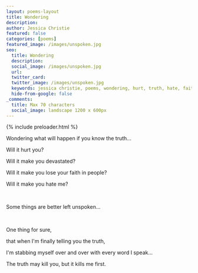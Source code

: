 ```yaml
---
layout: poems-layout
title: Wondering
description: 
author: Jessica Christie
featured: false
categories: [poems]
featured_image: /images/unspoken.jpg
seo:
  title: Wondering
  description: 
  social_image: /images/unspoken.jpg
  url:
  twitter_card:
  twitter_image: /images/unspoken.jpg
  keywords: jessica christie, poems, wondering, hurt, truth, hate, faith, unspoken, word
  hide-from-google: false
_comments:
  title: Max 70 characters
  social_image: landscape 1200 x 600px
---
```


{% include preloader.html %}

Wondering what will happen if you know the truth...

Will it hurt you?

Will it make you devastated?

Will it make you lose your faith in people?

Will it make you hate me?

&nbsp;

Some things are better left unspoken...

&nbsp;

One thing for sure,

that when I'm finally telling you the truth,

I'm stabbing myself over and over with every word I speak...

The truth may kill you, but it kills me first.

&nbsp;
